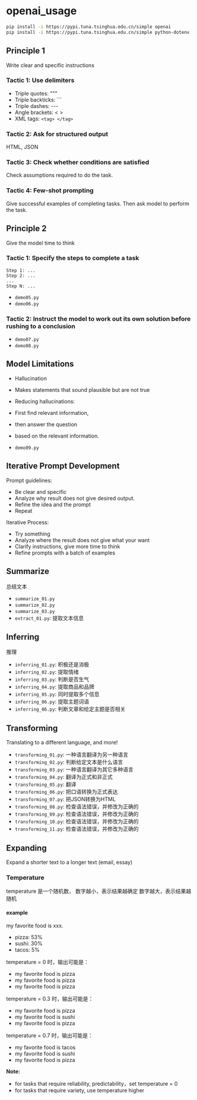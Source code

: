 # openai_usage

```sh
pip install -i https://pypi.tuna.tsinghua.edu.cn/simple openai
pip install -i https://pypi.tuna.tsinghua.edu.cn/simple python-dotenv
```

## Principle 1

Write clear and specific instructions

### Tactic 1: Use delimiters

- Triple quotes: """
- Triple backticks: ```
- Triple dashes: ---
- Angle brackets: < >
- XML tags: `<tag> </tag>`

### Tactic 2: Ask for structured output

HTML, JSON

### Tactic 3: Check whether conditions are satisfied

Check assumptions required to do the task.

### Tactic 4: Few-shot prompting

Give successful examples of completing tasks.
Then ask model to perform the task.

## Principle 2

Give the model time to think

### Tactic 1: Specify the steps to complete a task

```text
Step 1: ...
Step 2: ...
...
Step N: ...
```

- `demo05.py`
- `demo06.py`

### Tactic 2: Instruct the model to work out its own solution before rushing to a conclusion

- `demo07.py`
- `demo08.py`

## Model Limitations

- Hallucination
- Makes statements that sound plausible but are not true
- Reducing hallucinations:
- First find relevant information,
- then answer the question
- based on the relevant information.

- `demo09.py`

## Iterative Prompt Development

Prompt guidelines:

- Be clear and specific
- Analyze why result does not give desired output.
- Refine the idea and the prompt
- Repeat

Iterative Process:

- Try something
- Analyze where the result does not give what your want
- Clarify instructions, give more time to think
- Refine prompts with a batch of examples

## Summarize

总结文本

- `summarize_01.py`
- `summarize_02.py`
- `summarize_03.py`
- `extract_01.py`: 提取文本信息

## Inferring

推理

- `inferring_01.py`: 积极还是消极
- `inferring_02.py`: 提取情绪
- `inferring_03.py`: 判断是否生气
- `inferring_04.py`: 提取商品和品牌
- `inferring_05.py`: 同时提取多个信息
- `inferring_06.py`: 提取主题词语
- `inferring_06.py`: 判断文章和给定主题是否相关

## Transforming

Translating to a different language, and more!

- `transforming_01.py`: 一种语言翻译为另一种语言
- `transforming_02.py`: 判断给定文本是什么语言
- `transforming_03.py`: 一种语言翻译为其它多种语言
- `transforming_04.py`: 翻译为正式和非正式
- `transforming_05.py`: 翻译
- `transforming_06.py`: 把口语转换为正式表达
- `transforming_07.py`: 把JSON转换为HTML
- `transforming_08.py`: 检查语法错误，并修改为正确的
- `transforming_09.py`: 检查语法错误，并修改为正确的
- `transforming_10.py`: 检查语法错误，并修改为正确的
- `transforming_11.py`: 检查语法错误，并修改为正确的

## Expanding

Expand a shorter text to a longer text (email, essay)

### Temperature

temperature 是一个随机数，
数字越小，表示结果越确定
数字越大，表示结果越随机

#### example

my favorite food is xxx.

- pizza: 53%
- sushi: 30%
- tacos: 5%

temperature = 0 时，输出可能是：
- my favorite food is pizza
- my favorite food is pizza
- my favorite food is pizza

temperature = 0.3 时，输出可能是：
- my favorite food is pizza
- my favorite food is sushi
- my favorite food is pizza

temperature = 0.7 时，输出可能是：
- my favorite food is tacos
- my favorite food is sushi
- my favorite food is pizza


**Note:**
- for tasks that require reliability, predictability，set temperature = 0
- for tasks that require variety, use temperature higher


